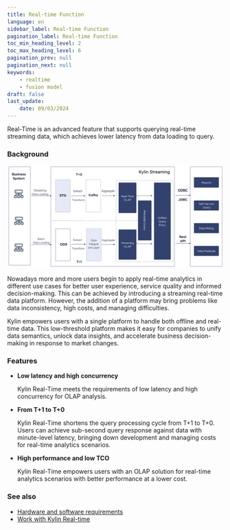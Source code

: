```yaml
---
title: Real-time Function
language: en
sidebar_label: Real-time Function
pagination_label: Real-time Function
toc_min_heading_level: 2
toc_max_heading_level: 6
pagination_prev: null
pagination_next: null
keywords:
    - realtime
    - fusion model
draft: false
last_update:
    date: 09/03/2024
---
```


Real-Time is an advanced feature that supports querying real-time streaming data, which achieves lower latency from data loading to query. 

### Background

![](images/real-time_arch1.png)

Nowadays more and more users begin to apply real-time analytics in different use cases for better user experience, service quality and informed decision-making. This can be achieved by introducing a streaming real-time data platform. However, the addition of a platform may bring problems like data inconsistency, high costs, and managing difficulties.

Kylin empowers users with a single platform to handle both offline and real-time data. This low-threshold platform makes it easy for companies to unify data semantics, unlock data insights, and accelerate business decision-making in response to market changes. 

### Features

- **Low latency and high concurrency**

  Kylin Real-Time meets the requirements of low latency and high concurrency for OLAP analysis. 

- **From T+1 to T+0**

  Kylin Real-Time shortens the query processing cycle from T+1 to T+0. Users can achieve sub-second query response against data with minute-level latency, bringing down development and managing costs for real-time analytics scenarios. 

- **High performance and low TCO**

  Kylin Real-Time empowers users with an OLAP solution for real-time analytics scenarios with better performance at a lower cost.

### See also

- [Hardware and software requirements](prerequisite.md)
- [Work with Kylin Real-time](real-time.md)